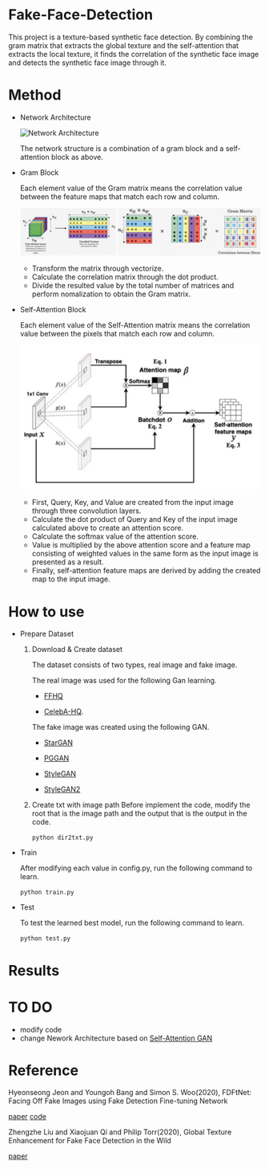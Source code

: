 # Fake-Face-Detection

This project is a texture-based synthetic face detection. 
By combining the gram matrix that extracts the global texture and the self-attention that extracts the local texture, 
it finds the correlation of the synthetic face image and detects the synthetic face image through it.

# Method 

+ Network Architecture 
  
  ![Network Architecture]()
  
  The network structure is a combination of a gram block and a self-attention block as above.
  
+ Gram Block
  
  Each element value of the Gram matrix means the correlation value between the feature maps that match each row and column.

  ![Gram Matrix](./image/Gram_Matrix.png)

  - Transform the matrix through vectorize.
  - Calculate the correlation matrix through the dot product.
  - Divide the resulted value by the total number of matrices and perform nomalization to obtain the Gram matrix.
  

+ Self-Attention Block

  Each element value of the Self-Attention matrix means the correlation value between the pixels that match each row and column.

  ![self-attention](./image/self-attention.png)

  - First, Query, Key, and Value are created from the input image through three convolution layers. 
  - Calculate the dot product of Query and Key of the input image calculated above to create an attention score.
  - Calculate the softmax value of the attention score.
  - Value is multiplied by the above attention score and a feature map consisting of weighted values in the same form as the input image is presented as a result.
  - Finally, self-attention feature maps are derived by adding the created map to the input image.
  
# How to use

+ Prepare Dataset

  1. Download & Create dataset

      The dataset consists of two types, real image and fake image.
    
      The real image was used for the following Gan learning. 

      - [FFHQ](https://github.com/NVlabs/ffhq-dataset) 

      - [CelebA-HQ](https://github.com/switchablenorms/CelebAMask-HQ).

      The fake image was created using the following GAN.

      - [StarGAN](https://github.com/yunjey/stargan)

      - [PGGAN](https://github.com/tkarras/progressive_growing_of_gans)

      - [StyleGAN](https://github.com/NVlabs/stylegan)

      - [StyleGAN2](https://github.com/NVlabs/stylegan2)

  2. Create txt with image path
        Before implement the code, modify the root that is the image path and the output that is the output in the code.
        ```
        python dir2txt.py
        ```
        
+ Train
  
  After modifying each value in config.py, run the following command to learn.
  
  ```
  python train.py
  ```
  
+ Test
  
  To test the learned best model, run the following command to learn.
  
  ```
  python test.py
  ```

# Results



# TO DO

+ modify code
+ change Nework Architecture based on [Self-Attention GAN](https://arxiv.org/pdf/1805.08318.pdf)

# Reference 

Hyeonseong Jeon and Youngoh Bang and Simon S. Woo(2020), FDFtNet: Facing Off Fake Images using Fake Detection Fine-tuning Network 

[paper](https://arxiv.org/pdf/2001.01265.pdf)       [code](https://github.com/cutz-j/FDFtNet)

Zhengzhe Liu and Xiaojuan Qi and Philip Torr(2020), Global Texture Enhancement for Fake Face Detection in the Wild 

[paper](https://arxiv.org/pdf/2002.00133.pdf)
